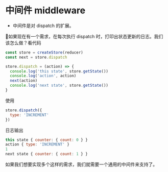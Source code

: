 # 中间件 middleware

* 中间件是对 dispatch 的扩展。

如果现在有一个需求，在每次执行 dispatch 时，打印出状态更新的日志。我们该怎么做？看代码

```js
const store = createStore(reducer)
const next = store.dispatch

store.dispatch = (action) => {
  console.log('this state', store.getState())
  console.log('action', action)
  next(action)
  console.log('next state', store.getState())
}
```

使用

```js
store.dispatch({
  type: 'INCREMENT'
})
```

日志输出

```js
this state { counter: { count: 0 } }
action { type: 'INCREMENT' }
1
next state { counter: { count: 1 } }
```

如果我们想要实现多个这样的需求，我们就需要一个通用的中间件来支持了。
